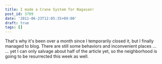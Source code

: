 ```yaml
---
title: I made a Crane System for Nagasan!
post_id: 3709
date: '2011-06-23T12:05:35+09:00'
draft: true
tags: []
---
```


That's why it's been over a month since I temporarily closed it, but I finally managed to blog. There are still some behaviors and inconvenient places ... ... yet I can only salvage about half of the article yet, so the neighborhood is going to be resurrected this week as well.
